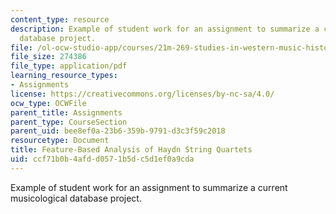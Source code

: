 ```yaml
---
content_type: resource
description: Example of student work for an assignment to summarize a current musicological
  database project.
file: /ol-ocw-studio-app/courses/21m-269-studies-in-western-music-history-quantitative-and-computational-approaches-to-music-history-spring-2012/ccf71b0b4afdd0571b5dc5d1ef0a9cda_MIT21M_269S12_assn_final1.pdf
file_size: 274386
file_type: application/pdf
learning_resource_types:
- Assignments
license: https://creativecommons.org/licenses/by-nc-sa/4.0/
ocw_type: OCWFile
parent_title: Assignments
parent_type: CourseSection
parent_uid: bee8ef0a-23b6-359b-9791-d3c3f59c2018
resourcetype: Document
title: Feature-Based Analysis of Haydn String Quartets
uid: ccf71b0b-4afd-d057-1b5d-c5d1ef0a9cda
---
```

Example of student work for an assignment to summarize a current musicological database project.